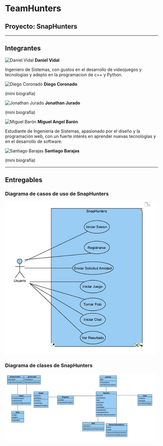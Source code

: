 # TeamHunters

## Proyecto: SnapHunters

---

## Integrantes

<img src="ruta/a/la/foto1.jpg" alt="Daniel Vidal" width="250px">  
<strong>Daniel Vidal</strong>

Ingeniero de Sistemas, con gustos en el desarrollo de videojuegos y tecnologias y adepto en la programacion de c++ y Python.

<img src="ruta/a/la/foto1.jpg" alt="Diego Coronado" width="250px">  
<strong>Diego Coronado</strong>

(mini biografía)

<img src="//" alt="Jonathan Jurado">  
<strong>Jonathan Jurado</strong>

(mini biografía)

<img src="Fotos de los TeamHunters/Miguel Barón.jpg" alt="Miguel Barón" width="250px">  
<strong>Miguel Angel Barón</strong>

Estudiante de Ingeniería de Sistemas, apasionado por el diseño y la programación web, con un fuerte interés en aprender nuevas tecnologías y en el desarrollo de software.

<img src="ruta/a/la/foto1.jpg" alt="Santiago Barajas" width="250px">  
<strong>Santiago Barajas</strong>

(mini biografía)

---

## Entregables

### Diagrama de casos de uso de SnapHunters

<img src="Diagramas/Diagrama de casos de uso.jpg" alt="Diagrama de casos de uso" width="500px">  


### Diagrama de clases de SnapHunters

<img src="Diagramas/Diagrama de clases.jpg" alt="Diagrama de clases" width="500px">  

